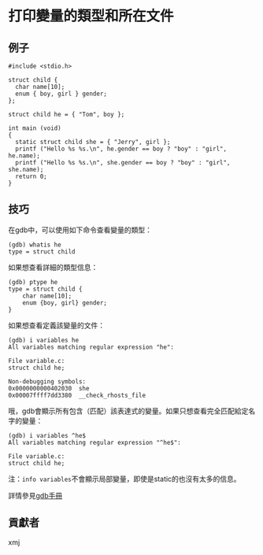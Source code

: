 # 打印變量的類型和所在文件 

## 例子

	#include <stdio.h>
	
	struct child {
	  char name[10];
	  enum { boy, girl } gender;
	};
	
	struct child he = { "Tom", boy };
	
	int main (void)
	{
	  static struct child she = { "Jerry", girl };
	  printf ("Hello %s %s.\n", he.gender == boy ? "boy" : "girl", he.name);
	  printf ("Hello %s %s.\n", she.gender == boy ? "boy" : "girl", she.name);
	  return 0;
	}

## 技巧

在gdb中，可以使用如下命令查看變量的類型：

	(gdb) whatis he
	type = struct child

如果想查看詳細的類型信息：

	(gdb) ptype he
	type = struct child {
	    char name[10];
	    enum {boy, girl} gender;
	}

如果想查看定義該變量的文件：

	(gdb) i variables he
	All variables matching regular expression "he":
	
	File variable.c:
	struct child he;
	
	Non-debugging symbols:
	0x0000000000402030  she
	0x00007ffff7dd3380  __check_rhosts_file

哦，gdb會顯示所有包含（匹配）該表達式的變量。如果只想查看完全匹配給定名字的變量：

	(gdb) i variables ^he$
	All variables matching regular expression "^he$":
	
	File variable.c:
	struct child he;

注：`info variables`不會顯示局部變量，即使是static的也沒有太多的信息。

詳情參見[gdb手冊](https://sourceware.org/gdb/onlinedocs/gdb/Symbols.html)

## 貢獻者

xmj

